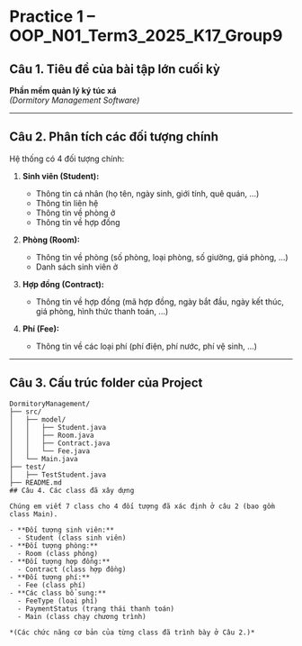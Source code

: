 # Practice 1 – OOP_N01_Term3_2025_K17_Group9

## Câu 1. Tiêu đề của bài tập lớn cuối kỳ

**Phần mềm quản lý ký túc xá**  
*(Dormitory Management Software)*

---

## Câu 2. Phân tích các đối tượng chính

Hệ thống có 4 đối tượng chính:

1. **Sinh viên (Student):**
   - Thông tin cá nhân (họ tên, ngày sinh, giới tính, quê quán, ...)
   - Thông tin liên hệ
   - Thông tin về phòng ở
   - Thông tin về hợp đồng

2. **Phòng (Room):**
   - Thông tin về phòng (số phòng, loại phòng, số giường, giá phòng, ...)
   - Danh sách sinh viên ở

3. **Hợp đồng (Contract):**
   - Thông tin về hợp đồng (mã hợp đồng, ngày bắt đầu, ngày kết thúc, giá phòng, hình thức thanh toán, ...)

4. **Phí (Fee):**
   - Thông tin về các loại phí (phí điện, phí nước, phí vệ sinh, ...)

---

## Câu 3. Cấu trúc folder của Project

```plaintext
DormitoryManagement/
├── src/
│   ├── model/
│   │   ├── Student.java
│   │   ├── Room.java
│   │   ├── Contract.java
│   │   └── Fee.java
│   └── Main.java
├── test/
│   ├── TestStudent.java
├── README.md
## Câu 4. Các class đã xây dựng

Chúng em viết 7 class cho 4 đối tượng đã xác định ở câu 2 (bao gồm class Main).

- **Đối tượng sinh viên:**  
  - Student (class sinh viên)
- **Đối tượng phòng:**  
  - Room (class phòng)
- **Đối tượng hợp đồng:**  
  - Contract (class hợp đồng)
- **Đối tượng phí:**  
  - Fee (class phí)
- **Các class bổ sung:**  
  - FeeType (loại phí)  
  - PaymentStatus (trạng thái thanh toán)  
  - Main (class chạy chương trình)

*(Các chức năng cơ bản của từng class đã trình bày ở Câu 2.)*
